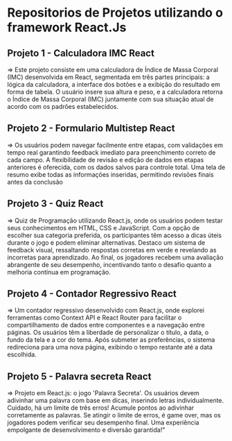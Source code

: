 # Repositorios de Projetos utilizando o framework React.Js

## Projeto 1 - Calculadora IMC React 
=> Este projeto consiste em uma calculadora de Índice de Massa Corporal (IMC) desenvolvida em React, segmentada em três partes principais: a lógica da calculadora, a interface dos botões e a exibição do resultado em forma de tabela. O usuário insere sua altura e peso, e a calculadora retorna o Índice de Massa Corporal (IMC) juntamente com sua situação atual de acordo com os padrões estabelecidos.

## Projeto 2 - Formulario Multistep React 
=> Os usuários podem navegar facilmente entre etapas, com validações em tempo real garantindo feedback imediato para preenchimento correto de cada campo. A flexibilidade de revisão e edição de dados em etapas anteriores é oferecida, com os dados salvos para controle total. Uma tela de resumo exibe todas as informações inseridas, permitindo revisões finais antes da conclusão

## Projeto 3 - Quiz React
=> Quiz de Programação utilizando React.js, onde os usuários podem testar seus conhecimentos em HTML, CSS e JavaScript. Com a opção de escolher sua categoria preferida, os participantes têm acesso a dicas úteis durante o jogo e podem eliminar alternativas. Destaco um sistema de feedback visual, ressaltando respostas corretas em verde e revelando as incorretas para aprendizado. Ao final, os jogadores recebem uma avaliação abrangente de seu desempenho, incentivando tanto o desafio quanto a melhoria contínua em programação.

## Projeto 4 - Contador Regressivo React
=> Um contador regressivo desenvolvido com React.js, onde explorei ferramentas como Context API e React Router para facilitar o compartilhamento de dados entre componentes e a navegação entre páginas. Os usuários têm a liberdade de personalizar o título, a data, o fundo da tela e a cor do tema. Após submeter as preferências, o sistema redireciona para uma nova página, exibindo o tempo restante até a data escolhida.

## Projeto 5 - Palavra secreta React
=> Projeto em React.js: o jogo 'Palavra Secreta'. Os usuários devem adivinhar uma palavra com base em dicas, inserindo letras individualmente. Cuidado, há um limite de três erros! Acumule pontos ao adivinhar corretamente as palavras. Se atingir o limite de erros, é game over, mas os jogadores podem verificar seu desempenho final. Uma experiência empolgante de desenvolvimento e diversão garantida!"
